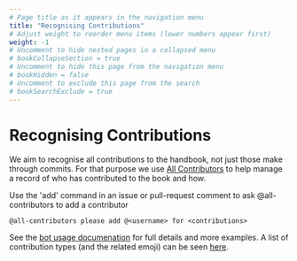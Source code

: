```yaml
---
# Page title as it appears in the navigation menu
title: "Recognising Contributions"
# Adjust weight to reorder menu items (lower numbers appear first)
weight: -1
# Uncomment to hide nested pages in a collapsed menu
# bookCollapseSection = true
# Uncomment to hide this page from the navigation menu
# bookHidden = false
# Uncomment to exclude this page from the search
# bookSearchExclude = true
---
```


# Recognising Contributions

We aim to recognise all contributions to the handbook, not just those make through commits.
For that purpose we use [All Contributors](https://allcontributors.org/) to help manage a record of who has contributed to the book and how.

Use the 'add' command in an issue or pull-request comment to ask @all-contributors to add a contributor

```
@all-contributors please add @<username> for <contributions>
```

See the [bot usage documenation](https://allcontributors.org/docs/en/bot/usage) for full details and more examples.
A list of contribution types (and the related emoji) can be seen [here](https://allcontributors.org/docs/en/emoji-key).
